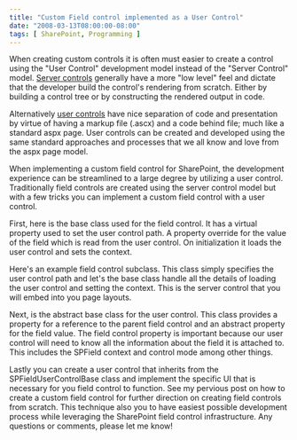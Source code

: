 ```yaml
---
title: "Custom Field control implemented as a User Control"
date: "2008-03-13T08:00:00-08:00"
tags: [ SharePoint, Programming ]
---
```


When creating custom controls it is often must easier to create a control using
the "User Control" development model instead of the "Server Control" model. [Server controls](http://msdn.microsoft.com/en-us/library/zt27tfhy.aspx) generally have a more "low level" feel and dictate that the developer build the control's rendering from scratch. Either by building a control tree or by constructing the rendered output in code.

Alternatively [user controls](http://msdn.microsoft.com/en-us/library/y6wb1a0e.aspx) have nice separation of code and presentation by virtue of having a markup file (.ascx) and a code behind file; much like a standard aspx page. User controls can be created and developed using the same standard approaches and processes that we all know and love from the aspx page model.

When implementing a custom field control for SharePoint, the development experience can be streamlined to a large degree by utilizing a user control. Traditionally field controls are created using the server control model but with a few tricks you can implement a custom field control with a user control.

First, here is the base class used for the field control. It has a virtual property used to set the user control path. A property override for the value of the field which is read from the user control. On initialization it loads the user control and sets the context.

<script src="https://gist.github.com/csim/10280829.js?file=BaseFieldControl.cs"></script>

Here's an example field control subclass. This class simply specifies the user control path and let's the base class handle all the details of loading the user control and setting the context. This is the server control that you will embed into you page layouts.

<script src="https://gist.github.com/csim/10280829.js?file=UserControlFieldBase.cs"></script>

Next, is the abstract base class for the user control. This class provides a property for a reference to the parent field control and an abstract property for the field value. The field control property is important because our user control will need to know all the information about the field it is attached to. This includes the SPField context and control mode among other things.

<script src="https://gist.github.com/csim/10280829.js?file=SPFieldUserControlBase.cs"></script>

Lastly you can create a user control that inherits from the SPFieldUserControlBase class and implement the specific UI that is necessary for you field control to function. See my pervious post on how to create a custom field control for further direction on creating field controls from scratch.
This technique also you to have easiest possible development process while leveraging the SharePoint field control infrastructure. Any questions or comments, please let me know!
